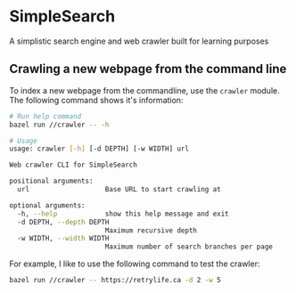 # SimpleSearch
A simplistic search engine and web crawler built for learning purposes

## Crawling a new webpage from the command line

To index a new webpage from the commandline, use the `crawler` module. The following command shows it's information:

```sh
# Run help command
bazel run //crawler -- -h

# Usage
usage: crawler [-h] [-d DEPTH] [-w WIDTH] url

Web crawler CLI for SimpleSearch

positional arguments:
  url                   Base URL to start crawling at

optional arguments:
  -h, --help            show this help message and exit
  -d DEPTH, --depth DEPTH
                        Maximum recursive depth
  -w WIDTH, --width WIDTH
                        Maximum number of search branches per page
```

For example, I like to use the following command to test the crawler:

```sh
bazel run //crawler -- https://retrylife.ca -d 2 -w 5
```

